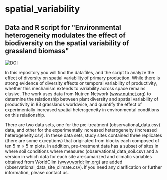 # spatial_variability
## Data and R script for "Environmental heterogeneity modulates the effect of biodiversity on the spatial variability of grassland biomass"

[![DOI](https://zenodo.org/badge/567848101.svg)](https://doi.org/10.5281/zenodo.7692198)

In this repository you will find the data files, and the script to analyze the effect of diversity on spatial variability of primary production.
While there is strong evidence of diversity effects on temporal variability of productivity, whether this mechanism extends to variability across space remains elusive. The work uses data from Nutrien Network (www.nutnet.org) to determine the relationship between plant diversity and spatial variability of productivity in 83 grasslands worldwide, and quantify the effect of experimentally increased spatial heterogeneity in environmental conditions on this relationship. 

There are two data sets, one for the pre-treatment (observational_data.csv) data, and other for the experimentally increased heterogeneity (increased heterogeneity.csv). In these data sets, study sites contained three replicates (there are some exceptions) that originated from blocks each composed of ten 5 m × 5 m plots. In addition, pre-treatment data has a subset of sites in where soil conditions where measured (observational_data_soil.csv) and a version in which data for each site are sumarized and climatic variables obtained from WorldClim (www.worldclim.org) are added (observational_data_site_climate.csv). If you need any clarification or further information, please contact us.
